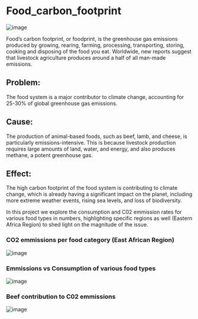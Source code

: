 # Food_carbon_footprint
![image](https://github.com/Ds2023/Food_carbon_footprint-Foot_print-/blob/main/Images/view-vegetables-seeds-assortment%20(1).jpg)

Food’s carbon footprint, or foodprint, is the greenhouse gas emissions produced by growing, rearing, farming, processing, transporting, storing, cooking and disposing of the food you eat. Worldwide, new reports suggest that livestock agriculture produces around a half of all man-made emissions.

## Problem: 
The food system is a major contributor to climate change, accounting for 25-30% of global greenhouse gas emissions.

## Cause: 
The production of animal-based foods, such as beef, lamb, and cheese, is particularly emissions-intensive. This is because livestock production requires large amounts of land, water, and energy, and also produces methane, a potent greenhouse gas.

## Effect:
The high carbon footprint of the food system is contributing to climate change, which is already having a significant impact on the planet, including more extreme weather events, rising sea levels, and loss of biodiversity.

In this project we explore the consumption and C02 emmission rates for various food types in numbers, highlighting specific regions as well (Eastern Africa Region) to shed light on the magnitude of the issue.

### CO2 emmissions per food category (East African Region) 
![image](https://github.com/Ds2023/Food_carbon_footprint-Foot_print-/blob/main/Images/CO2_EmmissionsEA.png)

### Emmissions vs Consumption of various food types
![image](https://github.com/Ds2023/Food_carbon_footprint-Foot_print-/blob/main/Images/Emmissions%20vs%20Consumptions.png)

### Beef contribution to C02 emmissions
![image](https://github.com/Ds2023/Food_carbon_footprint-Foot_print-/blob/main/Images/beefmap.png)
